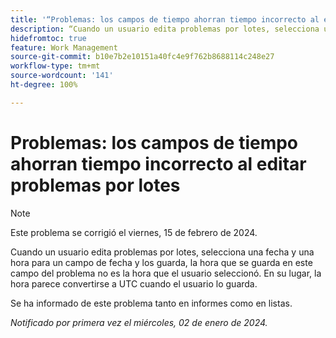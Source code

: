 ```yaml
---
title: '“Problemas: los campos de tiempo ahorran tiempo incorrecto al editar problemas por lotes”'
description: “Cuando un usuario edita problemas por lotes, selecciona una fecha y una hora para un campo de fecha y los guarda, la hora que se guarda en este campo del problema no es la hora que el usuario seleccionó. En su lugar, la hora parece convertirse a UTC cuando el usuario lo guarda.”
hidefromtoc: true
feature: Work Management
source-git-commit: b10e7b2e10151a40fc4e9f762b8688114c248e27
workflow-type: tm+mt
source-wordcount: '141'
ht-degree: 100%

---
```



# Problemas: los campos de tiempo ahorran tiempo incorrecto al editar problemas por lotes

>[!NOTE]
>
>Este problema se corrigió el viernes, 15 de febrero de 2024.

Cuando un usuario edita problemas por lotes, selecciona una fecha y una hora para un campo de fecha y los guarda, la hora que se guarda en este campo del problema no es la hora que el usuario seleccionó. En su lugar, la hora parece convertirse a UTC cuando el usuario lo guarda.

Se ha informado de este problema tanto en informes como en listas.

_Notificado por primera vez el miércoles, 02 de enero de 2024._
